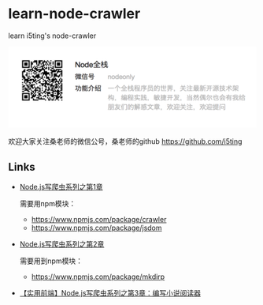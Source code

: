 # learn-node-crawler

learn i5ting's node-crawler

![qrcode.png](img/qrcode.png)

欢迎大家关注桑老师的微信公号，桑老师的github <https://github.com/i5ting>

## Links

- [Node.js写爬虫系列之第1章](http://mp.weixin.qq.com/s?__biz=MzAxMTU0NTc4Nw==&mid=2661157293&idx=1&sn=c34357d77e2fa5f150d9e8061dc3daea&scene=4#wechat_redirect)

  需要用npm模块：

  - <https://www.npmjs.com/package/crawler>
  - <https://www.npmjs.com/package/jsdom>

- [Node.js写爬虫系列之第2章](http://mp.weixin.qq.com/s?__biz=MzAxMTU0NTc4Nw==&mid=2661157298&idx=1&sn=490c90f069855bd1ef42cc261f78a32c&scene=4#wechat_redirect)

  需要用到npm模块：

  - <https://www.npmjs.com/package/mkdirp>

- [【实用前端】Node.js写爬虫系列之第3章：编写小说阅读器](http://mp.weixin.qq.com/s?__biz=MzAxMTU0NTc4Nw==&mid=2661157300&idx=1&sn=df2e13a6aed7df6a0f6b4069c3a78609&scene=4#wechat_redirect)
